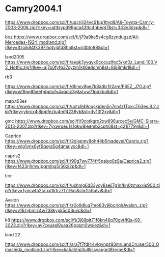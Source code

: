 # Camry2004.1

https://www.dropbox.com/scl/fi/ugcrjjl24yc61up1ttyd8/Ali-Toyota-Camry-2003-2006.zip?rlkey=udttsypd98gca43ttc4nbept7&st=343v3dvp&dl=1

boz 
https://www.dropbox.com/scl/fi/j79a9ke5s4cg8zyndugzd/Ali-Mercedes-1924_modland.zip?rlkey=ltzoik84fk397lhqtvjbtd8ha&st=sj0btn88&dl=1


land2005
https://www.dropbox.com/scl/fi/aegk3yvqyx9cocuzlfec5/kn0z_Land_100.V2_Hotfix.zip?rlkey=aj7o0fyfq37cyzm1kti6edcmh&st=86i8mkrl&dl=1


rb3



https://www.dropbox.com/scl/fi/dhnov9pe7k8adlx1it2am/F6EZ_J70.zip?rlkey=wf9pq85eefpbptufv4xqdiz3y&st=w71pdkbo&dl=1


map.t63es
https://www.dropbox.com/scl/fi/uotx949oqskjden5n7nn4/1ToxicT63es.8.2.zip?rlkey=ybrcx4j8jppfeztu4mf4238yb&st=dv13f2xy&dl=1



gmc
https://www.dropbox.com/scl/fi/9cotkgrx2xw898urcec5y/GMC-Sierra-2013-2007.zip?rlkey=7yxwrueu1s1qkw8jeemb3cph0&st=g21j779y&dl=1 


Caprice 
https://www.dropbox.com/scl/fi/2glepmy8oh44b5madevei/Capris.zip?rlkey=wlg1vnx6yf6qgra5g4qmaiyoc&dl=1


capris2
https://www.dropbox.com/scl/fi/90g7wv774fr5qajyq0z9a/Caprice2.zip?rlkey=f433rjhmwipgrnlbg5r56zj2p&dl=1


tire


https://www.dropbox.com/scl/fi/uxhmg6d33yoy8seii7g1n/kn0zmaxxis900.zip?rlkey=1yncwta2talxp1k1rz717r9as&st=1lc6ulvi&dl=1

Avalon 
https://www.dropbox.com/scl/fi/z0o9dluq7mo63v9jbc4ql/Avalon..zip?rlkey=v16zybmiz4w738kypk5c03uvc&dl=1


k8 https://www.dropbox.com/scl/fi/3j89pjt71f6kn46q70gvt/Kia-K8-2023.zip?rlkey=ay7ceuapl9uaa26pgsm0wsiez&dl=1


land 22

https://www.dropbox.com/scl/fi/ara7f7fdl44vlqvnpz93m/LandCruiser300_Omashida_modland.zip?rlkey=ka5ahhp0u8ljssyapgnt8kyme&dl=1


